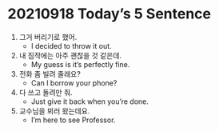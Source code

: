 # 20210918 Today’s 5 Sentence



1. 그거 버리기로 했어.
   - I decided to throw it out.
2. 내 짐작에는 아주 괜찮을 것 같은데.
   - My guess is it’s perfectly fine.
3. 전화 좀 빌려 줄래요?
   - Can I borrow your phone?
4. 다 쓰고 돌려만 줘.
   - Just give it back when you’re done.
5. 교수님을 뵈러 왔는데요.
   - I’m here to see Professor.